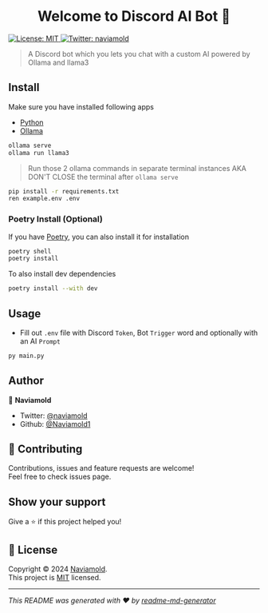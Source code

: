 <h1 align="center">Welcome to Discord AI Bot 👋</h1>
<p>
  <a href="https://opensource.org/license/mit" target="_blank">
    <img alt="License: MIT" src="https://img.shields.io/badge/License-MIT-yellow.svg" />
  </a>
  <a href="https://twitter.com/naviamold" target="_blank">
    <img alt="Twitter: naviamold" src="https://img.shields.io/twitter/follow/naviamold.svg?style=social" />
  </a>
</p>

> A Discord bot which you lets you chat with a custom AI powered by Ollama and llama3

## Install

Make sure you have installed following apps

- [Python](https://www.python.org/downloads/)
- [Ollama](https://ollama.com/download)

```sh
ollama serve
ollama run llama3
```

> Run those 2 ollama commands in separate terminal instances AKA DON'T CLOSE the terminal after `ollama serve`

```sh
pip install -r requirements.txt
ren example.env .env
```

### Poetry Install (Optional)

If you have [Poetry](https://python-poetry.org/), you can also install it for installation

```sh
poetry shell
poetry install
```

To also install dev dependencies

```sh
poetry install --with dev
```

## Usage

- Fill out `.env` file with Discord `Token`, Bot `Trigger` word and optionally with an AI `Prompt`

```sh
py main.py
```

## Author

👤 **Naviamold**

- Twitter: [@naviamold](https://twitter.com/naviamold)
- Github: [@Naviamold1](https://github.com/Naviamold1)

## 🤝 Contributing

Contributions, issues and feature requests are welcome!<br />Feel free to check issues page.

## Show your support

Give a ⭐️ if this project helped you!

## 📝 License

Copyright © 2024 [Naviamold](https://github.com/Naviamold1).<br />
This project is [MIT](https://opensource.org/license/mit) licensed.

---

_This README was generated with ❤️ by [readme-md-generator](https://github.com/kefranabg/readme-md-generator)_
